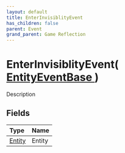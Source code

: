 ```yaml
---
layout: default
title: EnterInvisiblityEvent
has_children: false
parent: Event
grand_parent: Game Reflection
---
```

# EnterInvisiblityEvent( [ EntityEventBase ](/docs/game-reflection/events/entity_event_base) )
Description 

## Fields

| Type | Name |
|:-------------|:--------------|
| [Entity](/docs/game-reflection/classes/entity) | Entity |

